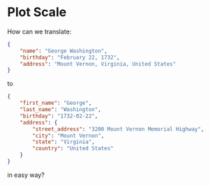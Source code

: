 # Plot Scale

How can we translate:

```json
{
    "name": "George Washington",
    "birthday": "February 22, 1732",
    "address": "Mount Vernon, Virginia, United States"
}
```

to

```json
{
    "first_name": "George",
    "last_name": "Washington",
    "birthday": "1732-02-22",
    "address": {
        "street_address": "3200 Mount Vernon Memorial Highway",
        "city": "Mount Vernon",
        "state": "Virginia",
        "country": "United States"
    }
}
```

in easy way?
